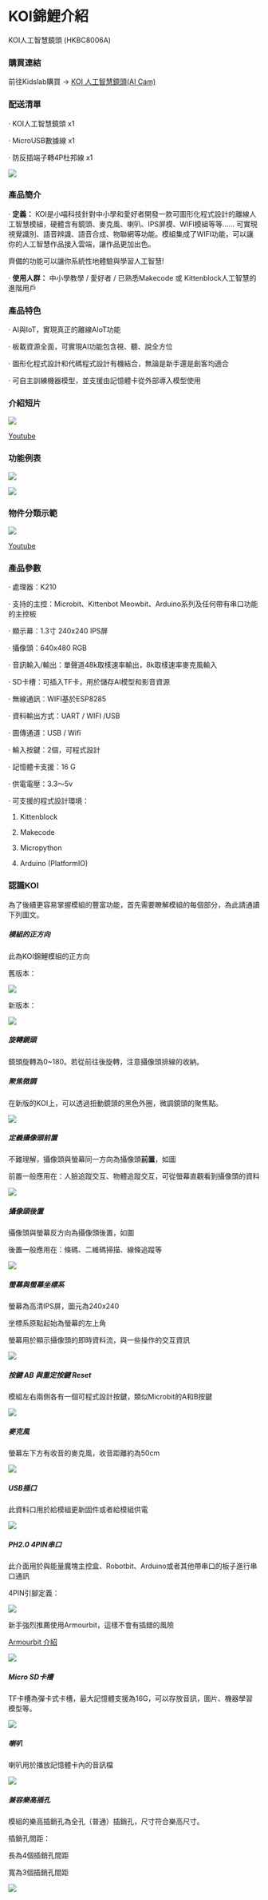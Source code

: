 # **KOI錦鯉介紹**

KOI人工智慧鏡頭 (HKBC8006A)

### **購買連結**

前往Kidslab購買 → [KOI 人工智慧鏡頭(AI Cam)](https://kidslab.boutir.com/)

### **配送清單**

·    KOI人工智慧鏡頭 x1

·    MicroUSB數據線 x1

·    防反插端子轉4P杜邦線 x1

![](./KOI00/KOI-packing.png)

### **產品簡介**

·    **定義：** KOI是小喵科技針對中小學和愛好者開發一款可圖形化程式設計的離線人工智慧模組，硬體含有鏡頭、麥克風、喇叭、IPS屏模、WIFI模組等等...... 可實現視覺識別、語音辨識、語音合成、物聯網等功能。模組集成了WIFI功能，可以讓你的人工智慧作品接入雲端，讓作品更加出色。 

齊備的功能可以讓你系統性地體驗與學習人工智慧!



·    **使用人群：** 中小學教學 / 愛好者 / 已熟悉Makecode 或 Kittenblock人工智慧的進階用戶



### **產品特色**

·    AI與IoT，實現真正的離線AIoT功能 

·    板載資源全面，可實現AI功能包含視、聽、說全方位 

·    圖形化程式設計和代碼程式設計有機結合，無論是新手還是創客均適合

·    可自主訓練機器模型，並支援由記憶體卡從外部導入模型使用

### **介紹短片**

![](./KOI00/video01-1.png)     

[Youtube](https://youtu.be/7Bg_RKrhiEM)


### **功能例表**

![](./KOI00/KOIfunctiontableV2.png)

![](./KOI00/Demo.png)

### **物件分類示範**

![](./KOI00/video03-1.png)  

[Youtube](https://youtu.be/sLrv9Ct-Fw4)

### **產品參數**

·    處理器：K210

·    支持的主控：Microbit、Kittenbot Meowbit、Arduino系列及任何帶有串口功能的主控板

·    顯示幕：1.3寸 240x240 IPS屏

·    攝像頭：640x480 RGB

·    音訊輸入/輸出：單聲道48k取樣速率輸出，8k取樣速率麥克風輸入

·    SD卡槽：可插入TF卡，用於儲存AI模型和影音資源

·    無線通訊：WIFI基於ESP8285

·    資料輸出方式：UART / WIFI /USB

·    圖傳通道：USB / Wifi

·    輸入按鍵：2個，可程式設計

·    記憶體卡支援：16 G

·    供電電壓：3.3～5v 

·    可支援的程式設計環境：	

1. Kittenblock

2. Makecode

3. Micropython

4. Arduino (PlatformIO) 

   

### **認識KOI**

為了後續更容易掌握模組的豐富功能，首先需要瞭解模組的每個部分，為此請通讀下列圖文。 

##### **模組的正方向**

此為KOI錦鯉模組的正方向

舊版本：

![](./KOI00/01-1.png) 

新版本：

![](./KOI00/newVersion.jpg)

##### **旋轉鏡頭**

鏡頭旋轉為0~180。若從前往後旋轉，注意攝像頭排線的收納。

##### **聚焦微調**

在新版的KOI上，可以透過扭動鏡頭的黑色外圈，微調鏡頭的聚焦點。

![](./KOI00/focus.png)

##### **定義攝像頭前置**

不難理解，攝像頭與螢幕同一方向為攝像頭**前置**，如圖

前置一般應用在：人臉追蹤交互、物體追蹤交互，可從螢幕直觀看到攝像頭的資料

![](./KOI00/02-1.png)  

##### **攝像頭後置**

攝像頭與螢幕反方向為攝像頭後置，如圖

後置一般應用在：條碼、二維碼掃描、線條追蹤等

![](./KOI00/03-1.png)  

##### **螢幕與螢幕坐標系**

螢幕為高清IPS屏，圖元為240x240

坐標系原點起始為螢幕的左上角

螢幕用於顯示攝像頭的即時資料流，與一些操作的交互資訊   

![](./KOI00/04-1.png)  

##### 按鍵 *AB* 與重定按鍵 *Reset*

模組左右兩側各有一個可程式設計按鍵，類似Microbit的A和B按鍵    

![](./KOI00/13-1.png)  

##### **麥克風**

螢幕左下方有收音的麥克風，收音距離約為50cm    

![](./KOI00/05-1.png)  

##### *USB*插口

此資料口用於給模組更新固件或者給模組供電    

  ![](./KOI00/06-1.png)

##### **PH2.0 4PIN串口**

此介面用於與能量魔塊主控盒、Robotbit、Arduino或者其他帶串口的板子進行串口通訊

4PIN引腳定義：  

![](./KOI00/14-1.png)  

新手強烈推薦使用Armourbit，這樣不會有插錯的風險

[Armourbit 介紹](../functional_module/PWmodules/Armourbit)

![](./KOI00/15-1.png)  

##### **Micro SD卡槽**

TF卡槽為彈卡式卡槽，最大記憶體支援為16G，可以存放音訊，圖片、機器學習模型等。    

![](./KOI00/08-1.png)  

##### **喇叭**

喇叭用於播放記憶體卡內的音訊檔      

![](./KOI00/09-1.png)  

##### **兼容樂高插孔**

模組的樂高插銷孔為全孔（普通）插銷孔，尺寸符合樂高尺寸。

插銷孔間距：

長為4個插銷孔間距

寬為3個插銷孔間距      

![](./KOI00/10-1.png)  

 